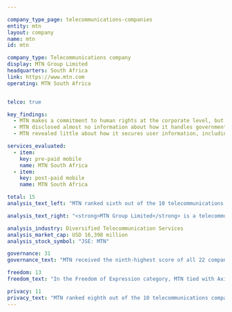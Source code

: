 ```yaml
---

company_type_page: telecommunications-companies
entity: mtn
layout: company
name: mtn
id: mtn

company_type: Telecommunications company
display: MTN Group Limited
headquarters: South Africa
link: https://www.mtn.com
operating: MTN South Africa


telco: true

key_findings:
  - MTN makes a commitment to human rights at the corporate level, but lacked disclosure of policies that affect users’ freedom of expression and privacy in practice.
  - MTN disclosed almost no information about how it handles government or private requests to restrict content or accounts, or for user information. While it is illegal in South Africa to reveal data about government requests for user information, nothing prevents disclosure of government requests for content restriction or requests from private parties.  
  - MTN revealed little about how it secures user information, including how it responds to data breaches.

services_evaluated:
  - item:
    key: pre-paid mobile
    name: MTN South Africa
  - item:
    key: post-paid mobile
    name: MTN South Africa

total: 15
analysis_text_left: "MTN ranked sixth out of the 10 telecommunications companies and 17th in the Index overall. Although South Africa’s internet environment is <a href=\"https://freedomhouse.org/report/freedom-net/2016/south-africa\" target=\"_blank\">ranked as “free”</a> by Freedom House, the company operates in a number of challenging markets including Iran, Rwanda, Afghanistan, and other countries across the Middle East and North Africa, making it difficult for the company to disclose concrete policies to implement its commitment to respect human rights across all of its global operations. MTN’s group-level corporate entity has historically relied on the company’s operations outside of South Africa for revenue. While South African law might prevent some specific disclosures, it does not prevent MTN South Africa from being much more transparent in general about policies and practices that affect users’ freedom of expression and privacy."

analysis_text_right: "<strong>MTN Group Limited</strong> is a telecommunications company that serves markets in 35 countries in Africa, Asia, and the Middle East. It offers voice and data services, and business services, such as cloud, infrastructure, network, software, and enterprise mobility. "

analysis_industry: Diversified Telecommunication Services
analysis_market_cap: USD 16,398 million
analysis_stock_symbol: "JSE: MTN"

governance: 31
governance_text: "MTN received the ninth-highest score of all 22 companies evaluated in the Governance category, ahead of Twitter and Apple. The company disclosed an explicit commitment to freedom of expression and privacy as human rights (G1), and evidence of senior-level oversight over these issues within the company (G2). However, the company fell short on the remaining governance indicators: it disclosed a whistleblower program, but the focus of the program appears related only to corruption and fraud (G3). Although MTN noted plans to finalize internal risk assessment guidelines, it did not reveal if it currently conducts human rights due diligence (G4). Likewise, MTN lacked clear disclosure of whether it engages with stakeholders on freedom of expression and privacy issues (G5) or a grievance and remedy mechanism allowing users to address freedom of expression and privacy concerns (G6)."

freedom: 13
freedom_text: "In the Freedom of Expression category, MTN tied with Axiata for the second-lowest score of all telecommunications companies, ahead of Bharti Airtel.<br /><br /><strong>Content and account restriction requests:</strong> MTN was one of the six telecommunications companies to receive no credit on these indicators (F5-F7). The company did not clearly disclose its process for handling government or private requests to restrict content or accounts (F5) nor did it publish any data about the number of such requests it received or complied with (F6, F7). South African law does not prevent companies from disclosing this information.<br /><br /><strong>Network management and shutdowns:</strong> MTN disclosed little about its network management and shutdown policies (F9, F10). The company enables users to access Facebook without charging their data plan, a practice known as “zero rating,” but disclosed nothing more about its network management practices (F9). MTN also provided minimal information about its network shutdown policies and procedures (F10).<br /><br /><strong>Identity policy:</strong> MTN South Africa disclosed that users must register their SIM card with the company using their government-issued identification. All mobile phone users in South Africa are <a href=\"http://www.internet.org.za/ricpci.html\" target=\"_blank\">legally required to do so</a> (F11).""

privacy: 11
privacy_text: "MTN ranked eighth out of the 10 telecommunications companies in the Privacy category, ahead of only Etisalat and Ooredoo. <br /><br /><strong>Handling of user information:</strong> MTN was among the lowest-scoring companies on these indicators, offering slightly more disclosure than Etisalat and Ooredoo (P3-P8). It provided just minimal information about what types of user information it collects and why (P3, P5), but no information about what it shares or for how long it retains user information (P4, P6). The company also failed to disclose options available to users to control what information about them the company collects and shares (P7), or to obtain all of the information the company holds on them (P8). <br /><br /><strong>Requests for user information:</strong> Like most telecommunications companies, MTN South Africa provided almost no information about how it handles requests from governments and private parties for user information (P10-P11). It gave little information about its process for handling such requests (P10) and no data about the number of such requests it receives or complies with (P11). Companies in South Africa are prohibited from publishing such information about government requests, including the fact that a request was made, but nothing prevents them from fully disclosing how they handle private requests and the number of these requests they receive and comply with.<br /><br /><strong>Security:</strong> MTN disclosed little about its security policies, scoring better than only Etisalat and Ooredoo on these indicators (P13-P18). However it was one of only two telecommunications companies to offer any disclosure on its processes for addressing security vulnerabilities (P14). Like most companies, MTN offered no information about how it handles data breaches (P15)."
---
```

